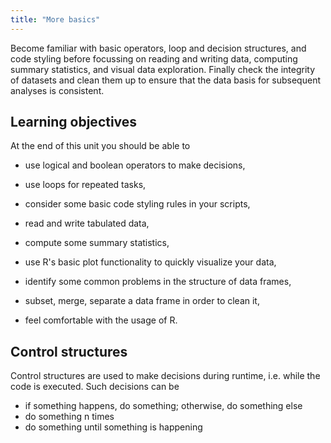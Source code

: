 ```yaml
---
title: "More basics"
---
```


Become familiar with basic operators, loop and decision structures, and code styling before focussing on reading and writing data, computing summary statistics, and visual data exploration.
Finally check the integrity of datasets and clean them up to ensure that the data basis for subsequent analyses is consistent.


<!--more-->

## Learning objectives
At the end of this unit you should be able to

* use logical and boolean operators to make decisions,
* use loops for repeated tasks,
* consider some basic code styling rules in your scripts,

* read and write tabulated data,
* compute some summary statistics, 
* use R's basic plot functionality to quickly visualize your data,

* identify some common problems in the structure of data frames,
* subset, merge, separate a data frame in order to clean it,
* feel comfortable with the usage of R.



## Control structures
Control structures are used to make decisions during runtime, i.e. while the code is executed. Such decisions can be 
* if something happens, do something; otherwise, do something else
* do something n times
* do something until something is happening

